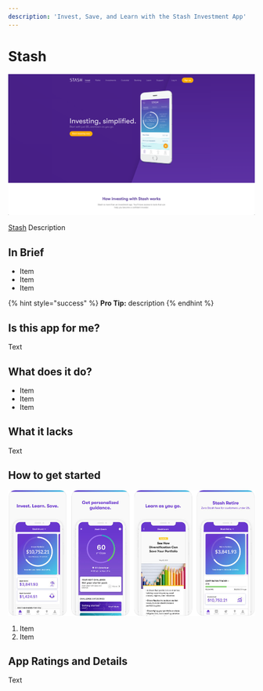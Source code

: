 ```yaml
---
description: 'Invest, Save, and Learn with the Stash Investment App'
---
```


# Stash

![Stash Website](../.gitbook/assets/stash-web.png)

[Stash](https://www.stashinvest.com/) Description

## In Brief

* Item
* Item
* Item

{% hint style="success" %}
**Pro Tip:** description
{% endhint %}

## Is this app for me?

Text

## What does it do?

* Item
* Item
* Item

## What it lacks

Text

## How to get started

![Stash App](../.gitbook/assets/stash-app.png)

1. Item
2. Item

## App Ratings and Details

Text

